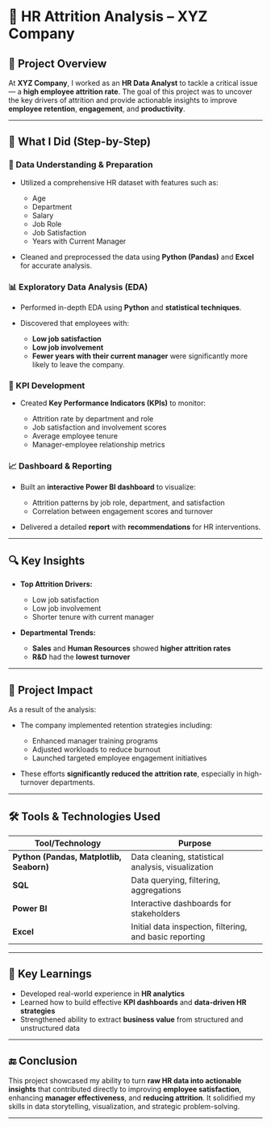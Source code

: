 
# 👥 HR Attrition Analysis – XYZ Company

## 📝 Project Overview

At **XYZ Company**, I worked as an **HR Data Analyst** to tackle a critical issue — a **high employee attrition rate**. The goal of this project was to uncover the key drivers of attrition and provide actionable insights to improve **employee retention**, **engagement**, and **productivity**.

---

## 🔄 What I Did (Step-by-Step)

### 📂 Data Understanding & Preparation

* Utilized a comprehensive HR dataset with features such as:

  * Age
  * Department
  * Salary
  * Job Role
  * Job Satisfaction
  * Years with Current Manager
* Cleaned and preprocessed the data using **Python (Pandas)** and **Excel** for accurate analysis.

### 📊 Exploratory Data Analysis (EDA)

* Performed in-depth EDA using **Python** and **statistical techniques**.
* Discovered that employees with:

  * **Low job satisfaction**
  * **Low job involvement**
  * **Fewer years with their current manager**
    were significantly more likely to leave the company.

### 📌 KPI Development

* Created **Key Performance Indicators (KPIs)** to monitor:

  * Attrition rate by department and role
  * Job satisfaction and involvement scores
  * Average employee tenure
  * Manager-employee relationship metrics

### 📈 Dashboard & Reporting

* Built an **interactive Power BI dashboard** to visualize:

  * Attrition patterns by job role, department, and satisfaction
  * Correlation between engagement scores and turnover
* Delivered a detailed **report** with **recommendations** for HR interventions.

---

## 🔍 Key Insights

* **Top Attrition Drivers:**

  * Low job satisfaction
  * Low job involvement
  * Shorter tenure with current manager
* **Departmental Trends:**

  * **Sales** and **Human Resources** showed **higher attrition rates**
  * **R\&D** had the **lowest turnover**

---

## 🎯 Project Impact

As a result of the analysis:

* The company implemented retention strategies including:

  * Enhanced manager training programs
  * Adjusted workloads to reduce burnout
  * Launched targeted employee engagement initiatives
* These efforts **significantly reduced the attrition rate**, especially in high-turnover departments.

---

## 🛠️ Tools & Technologies Used

| Tool/Technology                          | Purpose                                                 |
| ---------------------------------------- | ------------------------------------------------------- |
| **Python (Pandas, Matplotlib, Seaborn)** | Data cleaning, statistical analysis, visualization      |
| **SQL**                                  | Data querying, filtering, aggregations                  |
| **Power BI**                             | Interactive dashboards for stakeholders                 |
| **Excel**                                | Initial data inspection, filtering, and basic reporting |

---

## 📌 Key Learnings

* Developed real-world experience in **HR analytics**
* Learned how to build effective **KPI dashboards** and **data-driven HR strategies**
* Strengthened ability to extract **business value** from structured and unstructured data

---

## 🔚 Conclusion

This project showcased my ability to turn **raw HR data into actionable insights** that contributed directly to improving **employee satisfaction**, enhancing **manager effectiveness**, and **reducing attrition**. It solidified my skills in data storytelling, visualization, and strategic problem-solving.

---
